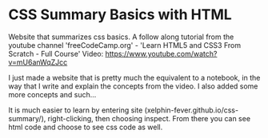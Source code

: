 # CSS Summary Basics with HTML

Website that summarizes css basics.
A follow along tutorial from the youtube channel 'freeCodeCamp.org' - 'Learn HTML5 and CSS3 From Scratch - Full Course' 
Video: https://www.youtube.com/watch?v=mU6anWqZJcc

I just made a website that is pretty much the equivalent to a notebook, in the way that I write and explain the concepts from the video.
I also added some more concepts and such...


It is much easier to learn by entering site (xelphin-fever.github.io/css-summary/), right-clicking, then choosing inspect. From there you can see html code and choose to see css code as well.
